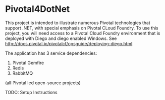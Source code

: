 # Pivotal4DotNet

This project is intended to illustrate numerous Pivotal technologies that support .NET, with special emphasis on Pivotal CLoud Foundry.   To use this project, you will need access to a Pivotal Cloud Foundry environment that is deployed with Diego and diego enabled Windows.   See http://docs.pivotal.io/pivotalcf/opsguide/deploying-diego.html

The application has 3 service dependencies:
1. Pivotal Gemfire
2. Redis
3. RabbitMQ

(all Pivotal led open-source projects)

TODO: Setup Instructions

